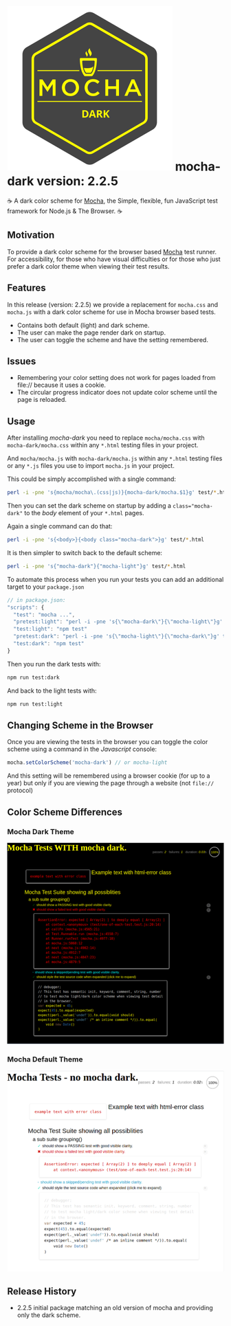 # <img src="./images/mocha-dark-logo.svg" alt="Mocha Logo" /> mocha-dark version: 2.2.5

☕️ A dark color scheme for [Mocha](https://www.npmjs.com/package/mocha), the Simple, flexible, fun JavaScript test framework for Node.js &amp; The Browser. ☕️

## Motivation

To provide a dark color scheme for the browser based [Mocha](https://www.npmjs.com/package/mocha) test runner.
For accessibility, for those who have visual difficulties or for those who just prefer a dark color theme when viewing their test results.

## Features

In this release (version: 2.2.5) we provide a replacement for `mocha.css` and `mocha.js` with a dark color scheme for use in Mocha browser based tests.
* Contains both default (light) and dark scheme.
* The user can make the page render dark on startup.
* The user can toggle the scheme and have the setting remembered.

## Issues
* Remembering your color setting does not work for pages loaded from file:// because it uses a cookie.
* The circular progress indicator does not update color scheme until the page is reloaded.

## Usage

After installing *mocha-dark* you need to replace `mocha/mocha.css` with `mocha-dark/mocha.css` within any `*.html` testing files in your project.

And `mocha/mocha.js` with `mocha-dark/mocha.js` within any `*.html` testing files or any `*.js` files you use to import `mocha.js` in your project.

This could be simply accomplished with a single command:

```sh
perl -i -pne 's{mocha/mocha\.(css|js)}{mocha-dark/mocha.$1}g' test/*.html
```

Then you can set the dark scheme on startup by adding a `class="mocha-dark"` to the *body* element of your `*.html` pages.

Again a single command can do that:

```sh
perl -i -pne 's{<body>}{<body class="mocha-dark">}g' test/*.html
```

It is then simpler to switch back to the default scheme:

```sh
perl -i -pne 's{"mocha-dark"}{"mocha-light"}g' test/*.html
```

To automate this process when you run your tests you can add an additional target to your `package.json`

```javascript
// in package.json:
"scripts": {
  "test": "mocha ...",
  "pretest:light": "perl -i -pne 's{\"mocha-dark\"}{\"mocha-light\"}g' test/*.html",
  "test:light": "npm test"
  "pretest:dark": "perl -i -pne 's{\"mocha-light\"}{\"mocha-dark\"}g' test/*.html",
  "test:dark": "npm test"
}
```

Then you run the dark tests with:

```sh
npm run test:dark
```

And back to the light tests with:

```sh
npm run test:light
```

## Changing Scheme in the Browser

Once you are viewing the tests in the browser you can toggle the color scheme using a command in the *Javascript* console:

```javascript
mocha.setColorScheme('mocha-dark') // or mocha-light
```

And this setting will be remembered using a browser cookie (for up to a year) but only if you are viewing the page through a website (not `file://` protocol)

## Color Scheme Differences

### Mocha Dark Theme
<img src="./images/mocha-dark-theme.png" alt="Mocha Dark Theme" />

### Mocha Default Theme
<img src="./images/mocha-default-theme.png" alt="Mocha Default Theme" />

## Release History
* 2.2.5 initial package matching an old version of mocha and providing only the dark scheme.
